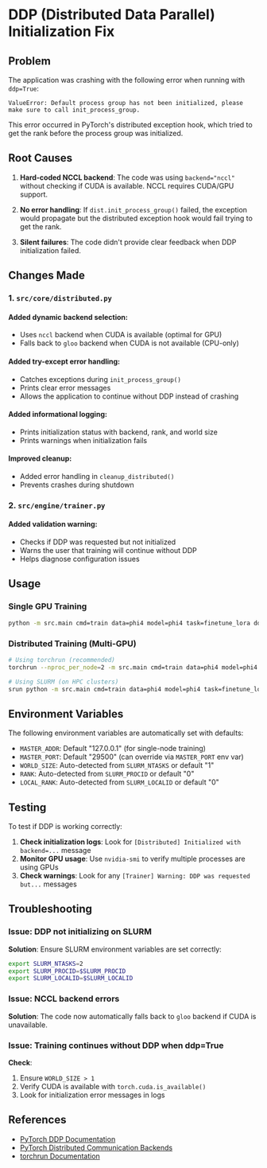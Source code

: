# DDP (Distributed Data Parallel) Initialization Fix

## Problem
The application was crashing with the following error when running with `ddp=True`:

```
ValueError: Default process group has not been initialized, please make sure to call init_process_group.
```

This error occurred in PyTorch's distributed exception hook, which tried to get the rank before the process group was initialized.

## Root Causes

1. **Hard-coded NCCL backend**: The code was using `backend="nccl"` without checking if CUDA is available. NCCL requires CUDA/GPU support.

2. **No error handling**: If `dist.init_process_group()` failed, the exception would propagate but the distributed exception hook would fail trying to get the rank.

3. **Silent failures**: The code didn't provide clear feedback when DDP initialization failed.

## Changes Made

### 1. `src/core/distributed.py`

#### Added dynamic backend selection:
- Uses `nccl` backend when CUDA is available (optimal for GPU)
- Falls back to `gloo` backend when CUDA is not available (CPU-only)

#### Added try-except error handling:
- Catches exceptions during `init_process_group()`
- Prints clear error messages
- Allows the application to continue without DDP instead of crashing

#### Added informational logging:
- Prints initialization status with backend, rank, and world size
- Prints warnings when initialization fails

#### Improved cleanup:
- Added error handling in `cleanup_distributed()`
- Prevents crashes during shutdown

### 2. `src/engine/trainer.py`

#### Added validation warning:
- Checks if DDP was requested but not initialized
- Warns the user that training will continue without DDP
- Helps diagnose configuration issues

## Usage

### Single GPU Training
```bash
python -m src.main cmd=train data=phi4 model=phi4 task=finetune_lora ddp=False
```

### Distributed Training (Multi-GPU)
```bash
# Using torchrun (recommended)
torchrun --nproc_per_node=2 -m src.main cmd=train data=phi4 model=phi4 task=finetune_lora ddp=True

# Using SLURM (on HPC clusters)
srun python -m src.main cmd=train data=phi4 model=phi4 task=finetune_lora ddp=True
```

## Environment Variables

The following environment variables are automatically set with defaults:

- `MASTER_ADDR`: Default "127.0.0.1" (for single-node training)
- `MASTER_PORT`: Default "29500" (can override via `MASTER_PORT` env var)
- `WORLD_SIZE`: Auto-detected from `SLURM_NTASKS` or default "1"
- `RANK`: Auto-detected from `SLURM_PROCID` or default "0"
- `LOCAL_RANK`: Auto-detected from `SLURM_LOCALID` or default "0"

## Testing

To test if DDP is working correctly:

1. **Check initialization logs**: Look for `[Distributed] Initialized with backend=...` message
2. **Monitor GPU usage**: Use `nvidia-smi` to verify multiple processes are using GPUs
3. **Check warnings**: Look for any `[Trainer] Warning: DDP was requested but...` messages

## Troubleshooting

### Issue: DDP not initializing on SLURM
**Solution**: Ensure SLURM environment variables are set correctly:
```bash
export SLURM_NTASKS=2
export SLURM_PROCID=$SLURM_PROCID
export SLURM_LOCALID=$SLURM_LOCALID
```

### Issue: NCCL backend errors
**Solution**: The code now automatically falls back to `gloo` backend if CUDA is unavailable.

### Issue: Training continues without DDP when ddp=True
**Check**: 
1. Ensure `WORLD_SIZE > 1` 
2. Verify CUDA is available with `torch.cuda.is_available()`
3. Look for initialization error messages in logs

## References

- [PyTorch DDP Documentation](https://pytorch.org/docs/stable/distributed.html)
- [PyTorch Distributed Communication Backends](https://pytorch.org/docs/stable/distributed.html#backends)
- [torchrun Documentation](https://pytorch.org/docs/stable/elastic/run.html)
